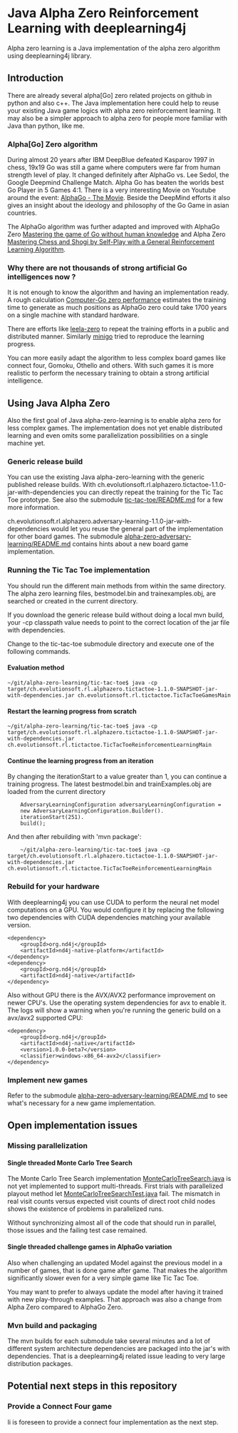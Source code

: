 Java Alpha Zero Reinforcement Learning with deeplearning4j
==========================================================
Alpha zero learning is a Java implementation of the alpha zero algorithm using deeplearning4j library.

## Introduction
There are already several alpha[Go] zero related projects on github in python and also c++.
The Java implementation here could help to reuse your existing Java game logics with alpha zero reinforcement learning.
It may also be a simpler approach to alpha zero for people more familiar with Java than python, like me. 

### Alpha[Go] Zero algorithm
During almost 20 years after IBM DeepBlue defeated Kasparov 1997 in chess, 19x19 Go was still a game where computers were far from human strength level of play. It changed definitely after AlphaGo vs. Lee Sedol, the Google Deepmind Challenge Match. Alpha Go has beaten the worlds best Go Player in 5 Games 4:1. There is a very interesting Movie on Youtube around the event: [AlphaGo - The Movie](https://www.youtube.com/watch?v=WXuK6gekU1Y). Beside the DeepMind efforts it also gives an insight about the ideology and philosophy of the Go Game in asian countries.

The AlphaGo algorithm was further adapted and improved with AlphaGo Zero [Mastering the game of Go without human knowledge](https://www.nature.com/articles/nature24270) and Alpha Zero [Mastering Chess and Shogi by Self-Play with a General Reinforcement Learning Algorithm](https://arxiv.org/pdf/1712.01815.pdf).

### Why there are not thousands of strong artificial Go intelligences now ?
It is not enough to know the algorithm and having an implementation ready. A rough calculation [Computer-Go zero performance](http://web.archive.org/web/20190205013627/http://computer-go.org/pipermail/computer-go/2017-October/010307.html) estimates the training time to generate as much positions as AlphaGo zero could take 1700 years on a single machine with standard hardware.

There are efforts like [leela-zero](https://github.com/leela-zero/leela-zero) to repeat the training efforts in a public and distributed manner. Similarly [minigo](https://github.com/tensorflow/minigo) tried to reproduce the learning progress.

You can more easily adapt the algorithm to less complex board games like connect four, Gomoku, Othello and others. With such games it is more realistic to perform the necessary training to obtain a strong artificial intelligence.

## Using Java Alpha Zero
Also the first goal of Java alpha-zero-learning is to enable alpha zero for less complex games. The implementation does not yet enable distributed learning and even omits some parallelization possibilities on a single machine yet.

### Generic release build
You can use the existing Java alpha-zero-learning with the generic published release builds. With ch.evolutionsoft.rl.alphazero.tictactoe-1.1.0-jar-with-dependencies you can directly repeat the training for the Tic Tac Toe prototype. See also the submodule [tic-tac-toe/README.md](./tic-tac-toe/README.md) for a few more information.

ch.evolutionsoft.rl.alphazero.adversary-learning-1.1.0-jar-with-dependencies would let you reuse the general part of the implementation for other board games. The submodule [alpha-zero-adversary-learning/README.md](./alpha-zero-adversary-learning/README.md) contains hints about a new board game implementation.

### Running the Tic Tac Toe implementation
You should run the different main methods from within the same directory. The alpha zero learning files, bestmodel.bin and trainexamples.obj, are searched or created in the current directory.

If you download the generic release build without doing a local mvn build, your -cp classpath value needs to point to the correct location of the jar file with dependencies.

Change to the tic-tac-toe submodule directory and execute one of the following commands.

#### Evaluation method

	~/git/alpha-zero-learning/tic-tac-toe$ java -cp target/ch.evolutionsoft.rl.alphazero.tictactoe-1.1.0-SNAPSHOT-jar-with-dependencies.jar ch.evolutionsoft.rl.tictactoe.TicTacToeGamesMain

#### Restart the learning progress from scratch

	~/git/alpha-zero-learning/tic-tac-toe$ java -cp target/ch.evolutionsoft.rl.alphazero.tictactoe-1.1.0-SNAPSHOT-jar-with-dependencies.jar ch.evolutionsoft.rl.tictactoe.TicTacToeReinforcementLearningMain
	
#### Continue the learning progress from an iteration
By changing the iterationStart to a value greater than 1, you can continue a training progress. The latest bestmodel.bin and trainExamples.obj are loaded from the current directory

	    AdversaryLearningConfiguration adversaryLearningConfiguration =
        new AdversaryLearningConfiguration.Builder().
        iterationStart(251).
        build();

And then after rebuilding with 'mvn package':        

		~/git/alpha-zero-learning/tic-tac-toe$ java -cp target/ch.evolutionsoft.rl.alphazero.tictactoe-1.1.0-SNAPSHOT-jar-with-dependencies.jar ch.evolutionsoft.rl.tictactoe.TicTacToeReinforcementLearningMain
	

### Rebuild for your hardware
With deeplearning4j you can use CUDA to perform the neural net model computations on a GPU. You would configure it by replacing the following two dependencies with CUDA dependencies matching your available version.

	<dependency>
		<groupId>org.nd4j</groupId>
		<artifactId>nd4j-native-platform</artifactId>
	</dependency>
	<dependency>
		<groupId>org.nd4j</groupId>
		<artifactId>nd4j-native</artifactId>
	</dependency>

Also without GPU there is the AVX/AVX2 performance improvement on newer CPU's. Use the operating system dependencies for avx to enable it. The logs will show a warning when you're running the generic build on a avx/avx2 supported CPU:

	<dependency>
		<groupId>org.nd4j</groupId>
		<artifactId>nd4j-native</artifactId>
		<version>1.0.0-beta7</version>
		<classifier>windows-x86_64-avx2</classifier>
	</dependency>

### Implement new games
Refer to the submodule [alpha-zero-adversary-learning/README.md](alpha-zero-adversary-learning/README.md) to see what's necessary for a new game implementation.

## Open implementation issues

### Missing parallelization
#### Single threaded Monte Carlo Tree Search
The Monte Carlo Tree Search implementation [MonteCarloTreeSearch.java](https://github.com/evolutionsoftswiss/alpha-zero-learning/blob/master/alpha-zero-adversary-learning/src/main/java/ch/evolutionsoft/rl/MonteCarloTreeSearch.java) is not yet implemented to support multi-threads. First trials with parallelized playout method let [MonteCarloTreeSearchTest.java](https://github.com/evolutionsoftswiss/alpha-zero-learning/blob/master/tic-tac-toe/src/test/java/ch/evolutionsoft/rl/MonteCarloTreeSearchTest.java) fail. The mismatch in real visit counts versus expected visit counts of direct root child nodes shows the existence of problems in parallelized runs.

Without synchronizing almost all of the code that should run in parallel, those issues and the failing test case remained.

#### Single threaded challenge games in AlphaGo variation
Also when challenging an updated Model against the previous model in a number of games, that is done game after game.
That makes the algorithm significantly slower even for a very simple game like Tic Tac Toe.

You may want to prefer to always update the model after having it trained with new play-through examples. That approach was also a change from Alpha Zero compared to AlphaGo Zero.

### Mvn build and packaging
The mvn builds for each submodule take several minutes and a lot of different system architecture dependencies are packaged into the jar's with dependencies. That is a deeplearning4j related issue leading to very large distribution packages.

## Potential next steps in this repository

### Provide a Connect Four game
Ii is foreseen to provide a connect four implementation as the next step.
